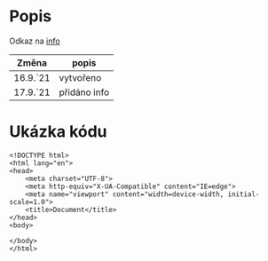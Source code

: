 # Popis
Odkaz na [info](./info.html)

| Změna  | popis |
| ------------- | ------------- |
| 16.9.`21  | vytvořeno  |
| 17.9.`21  | přidáno info  |

# Ukázka kódu
```
<!DOCTYPE html>
<html lang="en">
<head>
    <meta charset="UTF-8">
    <meta http-equiv="X-UA-Compatible" content="IE=edge">
    <meta name="viewport" content="width=device-width, initial-scale=1.0">
    <title>Document</title>
</head>
<body>
    
</body>
</html>
```